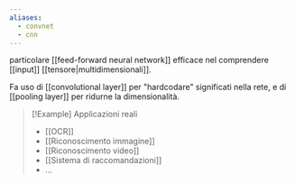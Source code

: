 ```yaml
---
aliases:
  - convnet
  - cnn
---
```

particolare [[feed-forward neural network]] efficace nel comprendere [[input]] [[tensore|multidimensionali]].

Fa uso di [[convolutional layer]] per "hardcodare" significati nella rete, e di [[pooling layer]] per ridurne la dimensionalità.


> [!Example] Applicazioni reali
> - [[OCR]]
> - [[Riconoscimento immagine]]
> - [[Riconoscimento video]]
> - [[Sistema di raccomandazioni]]
> - ...
